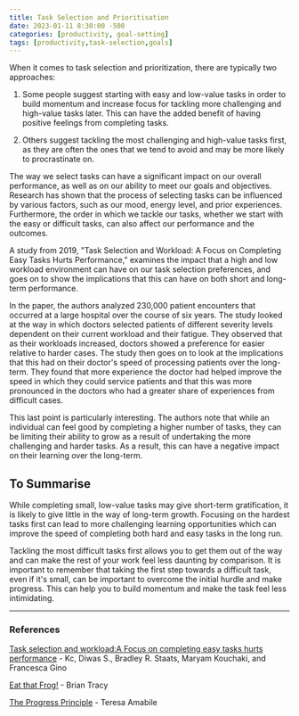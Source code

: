 ```yaml
---
title: Task Selection and Prioritisation
date: 2023-01-11 8:30:00 -500
categories: [productivity, goal-setting]
tags: [productivity,task-selection,goals]
---
```


When it comes to task selection and prioritization, there are typically two approaches:

1) Some people suggest starting with easy and low-value tasks in order to build momentum and increase focus for tackling more challenging and high-value tasks later. This can have the added benefit of having positive feelings from completing tasks.

2) Others suggest tackling the most challenging and high-value tasks first, as they are often the ones that we tend to avoid and may be more likely to procrastinate on.

The way we select tasks can have a significant impact on our overall performance, as well as on our ability to meet our goals and objectives. Research has shown that the process of selecting tasks can be influenced by various factors, such as our mood, energy level, and prior experiences. Furthermore, the order in which we tackle our tasks, whether we start with the easy or difficult tasks, can also affect our performance and the outcomes.

A study from 2019, "Task Selection and Workload: A Focus on Completing Easy Tasks Hurts Performance," examines the impact that a high and low workload environment can have on our task selection preferences, and goes on to show the implications that this can have on both short and long-term performance.

In the paper, the authors analyzed 230,000 patient encounters that occurred at a large hospital over the course of six years. The study looked at the way in which doctors selected patients of different severity levels dependent on their current workload and their fatigue. They observed that as their workloads increased, doctors showed a preference for easier relative to harder cases. The study then goes on to look at the implications that this had on their doctor's speed of processing patients over the long-term. They found that more experience the doctor had helped improve the speed in which they could service patients and that this was more pronounced in the doctors who had a greater share of experiences from difficult cases.

This last point is particularly interesting. The authors note that while an individual can feel good by completing a higher number of tasks, they can be limiting their ability to grow as a result of undertaking the more challenging and harder tasks. As a result, this can have a negative impact on their learning over the long-term.

## To Summarise
While completing small, low-value tasks may give short-term gratification, it is likely to give little in the way of long-term growth. Focusing on the hardest tasks first can lead to more challenging learning opportunities which can improve the speed of completing both hard and easy tasks in the long run.

Tackling the most difficult tasks first allows you to get them out of the way and can make the rest of your work feel less daunting by comparison. It is important to remember that taking the first step towards a difficult task, even if it's small, can be important to overcome the initial hurdle and make progress. This can help you to build momentum and make the task feel less intimidating.

---
### References
[Task selection and workload:A Focus on completing easy tasks hurts performance](https://scholar.google.com/scholar?cluster=8236427086576859916&hl=en&as_sdt=0,5) - Kc, Diwas S., Bradley R. Staats, Maryam Kouchaki, and Francesca Gino

[Eat that Frog!](https://www.amazon.com.au/Eat-That-Frog-Important-Things/dp/1444765426?keywords=eat+that+frog&qid=1673496135&sr=8-1&linkCode=ll1&tag=joelgrosvenor-22&linkId=63aa694c3b0b214f2afa58e44dc406eb&language=en_AU&ref_=as_li_ss_tl) - Brian Tracy

[The Progress Principle](https://www.amazon.com.au/Progress-Principle-Ignite-Engagement-Creativity/dp/142219857X?keywords=progress+principle+ignite&qid=1673496392&sr=8-1&linkCode=ll1&tag=joelgrosvenor-22&linkId=7b6f9367d7a6749964c605dd38352b7f&language=en_AU&ref_=as_li_ss_tl) - Teresa Amabile